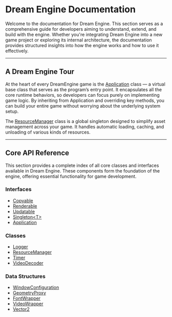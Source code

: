 # Dream Engine Documentation

Welcome to the documentation for Dream Engine. This section serves as a comprehensive
guide for developers aiming to understand, extend, and build with the engine. Whether 
you're integrating Dream Engine into a new game project or exploring its internal 
architecture, the documentation provides structured insights into how the engine works 
and how to use it effectively.

---

## A Dream Engine Tour

At the heart of every DreamEngine game is the 
[Application](Application.md) class — a virtual base 
class that serves as the program’s entry point. 
It encapsulates all the core runtime behaviors,
so developers can focus purely on implementing game logic. 
By inheriting from Application and overriding key methods, 
you can build your entire game without worrying about 
the underlying system setup.

The [ResourceManager](ResourceManager.md) class is a 
global singleton designed to simplify asset management
across your game. It handles automatic loading, caching, 
and unloading of various kinds of resources.

---

## Core API Reference
This section provides a complete index of all core 
classes and interfaces available in Dream Engine. 
These components form the foundation of the engine, 
offering essential functionality for game development.

### Interfaces

- [Copyable](Copyable.md)
- [Renderable](Renderable.md)
- [Updatable](Updatable.md)
- [Singleton\<T\>](Singleton.md)
- [Application](Application.md)

### Classes

- [Logger](Logger.md)
- [ResourceManager](ResourceManager.md)
- [Timer](Timer.md)
- [VideoDecoder](VideoDecoder.md)

### Data Structures
- [WindowConfiguration](WindowConfiguration.md)
- [GeometryProxy](GeometryProxy.md)
- [FontWrapper](FontWrapper.md)
- [VideoWrapper](VideoWrapper.md)
- [Vector2](Vector2.md)